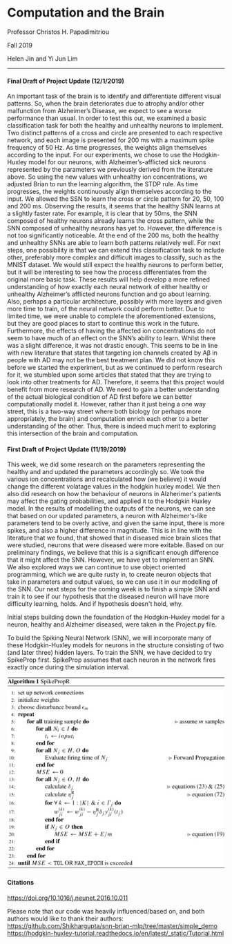 # Computation and the Brain

Professor Christos H. Papadimitriou

Fall 2019

Helen Jin and Yi Jun Lim

------
#### Final Draft of Project Update (12/1/2019)
An important task of the brain is to identify and differentiate different visual patterns. So, when the brain deteriorates due to atrophy and/or other malfunction from Alzheimer’s Disease, we expect to see a worse performance than usual. 
In order to test this out, we examined a basic classification task for both the healthy and unhealthy neurons to implement. Two distinct patterns of a cross and circle are presented to each respective network, and each image is presented for 200 ms with a maximum spike frequency of 50 Hz. As time progresses, the weights align themselves according to the input. For our experiments, we chose to use the Hodgkin-Huxley model for our neurons, with Alzheimer’s-afflicted sick neurons represented by the parameters we previously derived from the literature above. So using the new values with unhealthy ion concentrations, we adjusted Brian to run the learning algorithm, the STDP rule. As time progresses, the weights continuously align themselves according to the input. 
We allowed the SSN to learn the cross or circle pattern for 20, 50, 100 and 200 ms. Observing the results, it seems that the healthy SNN learns at a slightly faster rate. For example, it is clear that by 50ms, the SNN composed of healthy neurons already learns the cross pattern, while the SNN composed of unhealthy neurons has yet to. However, the difference is not too significantly noticeable. At the end of the 200 ms, both the healthy and unhealthy SNNs are able to learn both patterns relatively well.
For next steps, one possibility is that we can extend this classification task to include other, preferably more complex and difficult images to classify, such as the MNIST dataset. We would still expect the healthy neurons to perform better, but it will be interesting to see how the process differentiates from the original more basic task. These results will help develop a more refined understanding of how exactly each neural network of either healthy or unhealthy Alzheimer’s afflicted neurons function and go about learning. Also, perhaps a particular architecture, possibly with more layers and given more time to train, of the neural network could perform better. Due to limited time, we were unable to complete the aforementioned extensions, but they are good places to start to continue this work in the future. 
Furthermore, the effects of having the affected ion concentrations do not seem to have much of an effect on the SNN’s ability to learn. Whilst there was a slight difference, it was not drastic enough. This seems to be in line with new literature that states that targeting ion channels created by Aβ in people with AD may not be the best treatment plan. We did not know this before we started the experiment, but as we continued to perform research for it, we stumbled upon some articles that stated that they are trying to look into other treatments for AD. Therefore, it seems that this project would benefit from more research of AD. We need to gain a better understanding of the actual biological condition of AD first before we can better computationally model it. However, rather than it just being a one way street, this is a two-way street where both biology (or perhaps more appropriately, the brain) and computation enrich each other to a better understanding of the other. Thus, there is indeed much merit to exploring this intersection of the brain and computation.


#### First Draft of Project Update (11/19/2019)

This week, we did some research on the parameters representing the healthy and 
and updated the parameters accordingly so. We took the various ion concentrations and recalculated how (we believe) it would change the different volatage values in the hodgkin huxley model. We then also did research on how the behaviour of neurons in Alzherimer's patients may affect the gating probabilities, and applied it to the Hodgkin Huxley model. In the results of modelling the outputs of the neurons, we can see that based on our updated parameters, a neuron with Alzheimer's-like parameters tend to be overly active, and given the same input, there is more spikes, and also a higher difference in magnitude. This is in line with the literature that we found, that showed that in diseased mice brain slices that were studied, neurons that were diseased were more exitable. Based on our preliminary findings, we believe that this is a significant enough difference that it might affect the SNN. However, we have yet to implement an SNN. We also explored ways we can continue to use object oriented programming, which we are quite rusty in, to create neuron objects that take in parameters and output values, so we can use it in our modelling of the SNN. Our next steps for the coming week is to finish a simple SNN and train it to see if our hypothesis that the diseased neuron will have more difficulty learning, holds. And if hypothesis doesn't hold, why.


Initial steps building down the foundation of the Hodgkin-Huxley model for a neuron, healthy and Alzheimer diseased, were taken in the Project.py file. 

To build the Spiking Neural Network (SNN), we will incorporate many of these Hodgkin-Huxley models for neurons in the structure consisting of two (and later three) hidden layers. To train the SNN, we have decided to try SpikeProp first. SpikeProp assumes that each neuron in the network fires exactly once during the simulation interval. 

![A sequential step](spikeprop.jpg?raw=true "Spike Propagation")


#### Citations
<https://doi.org/10.1016/j.neunet.2016.10.011>

Please note that our code was heavily influenced/based on, and both authors would like to thank their authors:
<https://github.com/Shikhargupta/snn-brian-mlp/tree/master/simple_demo>
https://hodgkin-huxley-tutorial.readthedocs.io/en/latest/_static/Tutorial.html





